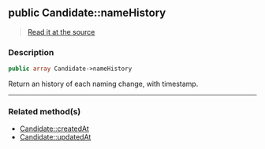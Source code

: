 ## public Candidate::nameHistory

> [Read it at the source](https://github.com/julien-boudry/Condorcet/blob/master/src/Candidate.php#L20)

### Description    

```php
public array Candidate->nameHistory 
```

Return an history of each naming change, with timestamp.
    
---------------------------------------

### Related method(s)      

* [Candidate::createdAt](/Docs/api-reference/Candidate%20Class/Candidate--createdAt.md)    
* [Candidate::updatedAt](/Docs/api-reference/Candidate%20Class/Candidate--updatedAt.md)    
